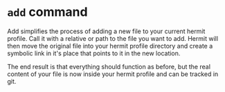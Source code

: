 # `add` command

Add simplifies the process of adding a new file to your current hermit
profile. Call it with a relative or path to the file you want to add.
Hermit will then move the original file into your hermit profile
directory and create a symbolic link in it's place that points to it
in the new location.

The end result is that everything should function as before, but the
real content of your file is now inside your hermit profile and can be
tracked in git.
